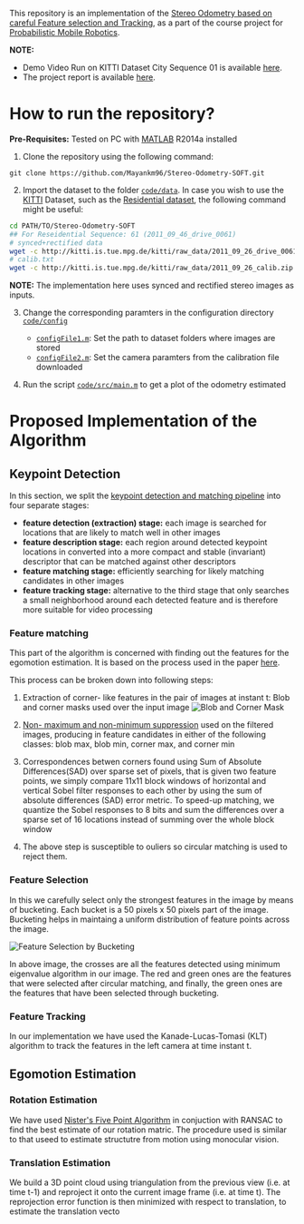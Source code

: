 This repository is an implementation of the [Stereo Odometry based on careful Feature selection
and Tracking](https://ieeexplore.ieee.org/iel7/7320493/7324045/07324219.pdf), as a part of the course project for [Probabilistic Mobile Robotics](http://home.iitk.ac.in/~gpandey/ee_698g.html).

__NOTE:__ 
* Demo Video Run on KITTI Dataset City Sequence 01 is available [here](https://youtu.be/AxtgUxlO3FY).
* The project report is available [here](docs/ee698-report.pdf).

# How to run the repository?

__Pre-Requisites:__ Tested on PC with [MATLAB](https://in.mathworks.com/?s_tid=gn_logo) R2014a installed

1. Clone the repository using the following command:
```
git clone https://github.com/Mayankm96/Stereo-Odometry-SOFT.git
```

2. Import the dataset to the folder [`code/data`](https://github.com/Mayankm96/Stereo-Odometry-SOFT/tree/master/code/data). In case you wish to use the [KITTI](http://www.cvlibs.net/datasets/kitti/) Dataset, such as the [Residential dataset](http://www.cvlibs.net/datasets/kitti/raw_data.php?type=residential), the following command might be useful:
```bash
cd PATH/TO/Stereo-Odometry-SOFT
## For Reseidential Sequence: 61 (2011_09_46_drive_0061)
# synced+rectified data
wget -c http://kitti.is.tue.mpg.de/kitti/raw_data/2011_09_26_drive_0061/2011_09_26_drive_0061_sync.zip -P code/data
# calib.txt
wget -c http://kitti.is.tue.mpg.de/kitti/raw_data/2011_09_26_calib.zip -P code/data
```
__NOTE:__ The implementation here uses synced and rectified stereo images as inputs.

3. Change the corresponding paramters in the configuration directory [`code/config`](https://github.com/Mayankm96/Stereo-Odometry-SOFT/tree/master/code/config)
    * [`configFile1.m`](https://github.com/Mayankm96/Stereo-Odometry-SOFT/blob/master/code/config/configFile1.m): Set the path to dataset folders where images are stored
    * [`configFile2.m`](https://github.com/Mayankm96/Stereo-Odometry-SOFT/blob/master/code/config/configFile2.m): Set the camera paramters from the calibration file downloaded

4. Run the script [`code/src/main.m`](https://github.com/Mayankm96/Stereo-Odometry-SOFT/blob/master/code/src/main.m) to get a plot of the odometry estimated


# Proposed Implementation of the Algorithm

## Keypoint Detection

In this section, we split the [keypoint detection and matching pipeline](http://mesh.brown.edu/engn1610/szeliski/04-featuredetectionandmatching.pdf) into four separate stages:
* __feature detection (extraction) stage:__ each image is searched for locations that are likely to match well in other images
* __feature description stage:__ each region around detected keypoint locations in converted into a more compact and stable (invariant)
descriptor that can be matched against other descriptors
* __feature matching stage:__ efficiently searching for likely matching candidates in other images
* __feature tracking stage:__ alternative to the third stage that only searches a small neighborhood around each detected feature and is therefore more suitable for video processing


### Feature matching

This part of the algorithm is concerned with finding out the features for the egomotion estimation. It is based on the process used in the paper [here](http://citeseerx.ist.psu.edu/viewdoc/download;jsessionid=6354CB2CADA3BB234F8F58A3B1C28707?doi=10.1.1.229.914&rep=rep1&type=pdf).

This process can be broken down into following steps:

1. Extraction of corner- like features in the pair of images at instant t: Blob and corner masks used over the input image
![Blob and Corner Mask](https://github.com/Mayankm96/Stereo-Odometry-SOFT/blob/master/images/detector-masks.PNG)

2. [Non- maximum and non-minimum suppression](https://pdfs.semanticscholar.org/52ca/4ed04d1d9dba3e6ae30717898276735e0b79.pdf) used on the filtered images, producing in feature candidates in either of the following classes: blob max, blob min, corner max, and corner min

3. Correspondences betwen corners found using Sum of Absolute Differences(SAD) over sparse set of pixels, that is given two feature points, we simply compare 11x11 block windows of horizontal and vertical Sobel filter responses to each other by using the sum of absolute differences (SAD) error metric. To speed-up matching, we quantize the Sobel responses to 8 bits and sum the differences over a sparse set of 16 locations instead of summing over the whole block window

4. The above step is susceptible to ouliers so circular matching is used to reject them.

### Feature Selection

In this we carefully select only the strongest features in the image by means of bucketing. Each bucket is a 50 pixels x 50 pixels part of the image. Bucketing helps in maintaing a uniform distribution of feature points across the image.

![Feature Selection by Bucketing](https://github.com/Mayankm96/Stereo-Odometry-SOFT/blob/master/images/feature-selection.png)

In above image, the crosses are all the features detected using minimum eigenvalue algorithm in our image. The red and green ones are the features that were selected after circular matching, and finally, the green ones are the features that have been selected through bucketing.

### Feature Tracking

In our implementation we have used the  Kanade-Lucas-Tomasi (KLT) algorithm to track the features in the left camera at time instant t.

## Egomotion Estimation

### Rotation Estimation

We have used [Nister's Five Point Algorithm](http://ieeexplore.ieee.org/document/1288525/) in conjuction with RANSAC to find the best estimate of our rotation matric. The procedure used is similar to that useed to estimate structutre from motion using monocular vision.

### Translation Estimation

We build a 3D point cloud using triangulation from the previous view (i.e. at time t-1) and reproject it onto the current image frame (i.e. at time t). The reprojection error function is then minimized with respect to translation, to estimate the translation vecto
